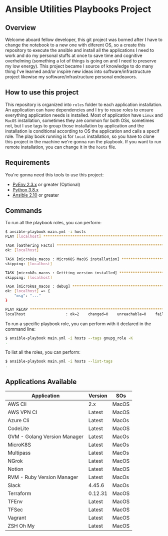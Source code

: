 # Ansible Utilities Playbooks Project

## Overview

Welcome aboard fellow developer, this git project was borned after I have to change the notebook to a new one with diferent OS, so a create this repository to execute the ansible and install all the applications I need to work and do my personal stuffs at once to save time and cognitive overhelming (something a lot of things is going on and I need to preserve my low energy). This project became I source of knowledge to do many thing I've learned and/or inspire new ideas into software/infrastructure project likewise my software/infrastructure personal endeavors.

## How to use this project

This repository is organized into `roles` folder to each application installation. An application can have dependencies and I try to reuse roles to ensure everything application needs is installed. Most of application have `Linux` and `MacOS` installation, sometimes they are common for both OSs, sometimes not, but I use tags to group those installation by application and the installation is conditional according to OS the application and calls a specif role. The play book running is for `local` installation, so you have to clone this project in the machine we're gonna run the playbook. If you want to run remote installation, you can change it in the `hosts` file.

## Requirements

You're gonna need this tools to use this project:

* [PyEnv 2.3.x](https://github.com/pyenv/pyenv) or greater (Optional)
* [Python 3.8.x](https://www.python.org/downloads/release/python-380/)
* [Ansible 2.10](https://docs.ansible.com/ansible/latest/installation_guide/intro_installation.html) or greater

## Commands

To run all the playbook roles, you can perform:

```sh
$ ansible-playbook main.yml -i hosts
PLAY [localhost] ******************************************************************************************************************************************

TASK [Gathering Facts] ************************************************************************************************************************************
ok: [localhost]

TASK [microk8s_macos : MicroK8S MacOS installation] *******************************************************************************************************
skipping: [localhost]

TASK [microk8s_macos : Gettting version installed] ********************************************************************************************************
skipping: [localhost]

TASK [microk8s_macos : debug] *****************************************************************************************************************************
ok: [localhost] => {
    "msg": "..."
}

PLAY RECAP ************************************************************************************************************************************************
localhost                  : ok=2    changed=0    unreachable=0    failed=0    skipped=4    rescued=0    ignored=0
```

To run a specific playbook role, you can perform with it declared in the command line:

```sh
$ ansible-playbook main.yml -i hosts --tags gnupg_role -K
.
```

To list all the roles, you can perform:

```sh
$ ansible-playbook main.yml -i hosts --list-tags
.
```

## Applications Available

| Application                    | Version  | SOs   |
|--------------------------------|----------|-------|
| AWS Cli                        | 2.x      | MacOS |
| AWS VPN Cl                     | Latest   | MacOS |
| Azure Cli                      | Latest   | MacOs |
| CodeLite                       | Latest   | MacOS |
| GVM - Golang Version Manager   | Latest   | MacOs |
| MicroK8S                       | Latest   | MacOs |
| Multipass                      | Latest   | MacOs |
| NGrok                          | Latest   | MacOS |
| Notion                         | Latest   | MacOS |
| RVM - Ruby Version Manager     | Latest   | MacOs |
| Slack                          | 4.45.6   | MacOs |
| Terraform                      | 0.12.31  | MacOS |
| TFEnv                          | Latest   | MacOS |
| TFSec                          | Latest   | MacOS |
| Vagrant                        | Latest   | MacOS |
| ZSH Oh My                      | Latest   | MacOS |
